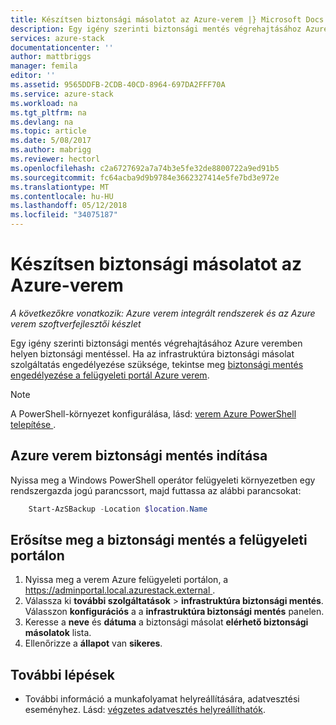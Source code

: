 ```yaml
---
title: Készítsen biztonsági másolatot az Azure-verem |} Microsoft Docs
description: Egy igény szerinti biztonsági mentés végrehajtásához Azure veremben helyen biztonsági mentéssel.
services: azure-stack
documentationcenter: ''
author: mattbriggs
manager: femila
editor: ''
ms.assetid: 9565DDFB-2CDB-40CD-8964-697DA2FFF70A
ms.service: azure-stack
ms.workload: na
ms.tgt_pltfrm: na
ms.devlang: na
ms.topic: article
ms.date: 5/08/2017
ms.author: mabrigg
ms.reviewer: hectorl
ms.openlocfilehash: c2a6727692a7a74b3e5fe32de8800722a9ed91b5
ms.sourcegitcommit: fc64acba9d9b9784e3662327414e5fe7bd3e972e
ms.translationtype: MT
ms.contentlocale: hu-HU
ms.lasthandoff: 05/12/2018
ms.locfileid: "34075187"
---
```

# <a name="back-up-azure-stack"></a>Készítsen biztonsági másolatot az Azure-verem

*A következőkre vonatkozik: Azure verem integrált rendszerek és az Azure verem szoftverfejlesztői készlet*

Egy igény szerinti biztonsági mentés végrehajtásához Azure veremben helyen biztonsági mentéssel. Ha az infrastruktúra biztonsági másolat szolgáltatás engedélyezése szüksége, tekintse meg [biztonsági mentés engedélyezése a felügyeleti portál Azure verem](azure-stack-backup-enable-backup-console.md).

> [!Note]  
>  A PowerShell-környezet konfigurálása, lásd: [verem Azure PowerShell telepítése ](azure-stack-powershell-install.md).

## <a name="start-azure-stack-backup"></a>Azure verem biztonsági mentés indítása

Nyissa meg a Windows PowerShell operátor felügyeleti környezetben egy rendszergazda jogú parancssort, majd futtassa az alábbi parancsokat:

```powershell
    Start-AzSBackup -Location $location.Name
```

## <a name="confirm-backup-completed-in-the-administration-portal"></a>Erősítse meg a biztonsági mentés a felügyeleti portálon

1. Nyissa meg a verem Azure felügyeleti portálon, a [ https://adminportal.local.azurestack.external ](https://adminportal.local.azurestack.external).
2. Válassza ki **további szolgáltatások** > **infrastruktúra biztonsági mentés**. Válasszon **konfigurációs** a a **infrastruktúra biztonsági mentés** panelen.
3. Keresse a **neve** és **dátuma** a biztonsági másolat **elérhető biztonsági másolatok** lista.
4. Ellenőrizze a **állapot** van **sikeres**.

<!-- You can also confirm the backup completed from the administration portal. Navigate to `\MASBackup\<datetime>\<backupid>\BackupInfo.xml`

In ‘Confirm backup completed’ section, the path at the end doesn’t make sense (ie relative to what, datetime format, etc?)
\MASBackup\<datetime>\<backupid>\BackupInfo.xml -->


## <a name="next-steps"></a>További lépések

- További információ a munkafolyamat helyreállítására, adatvesztési eseményhez. Lásd: [végzetes adatvesztés helyreállíthatók](azure-stack-backup-recover-data.md).
